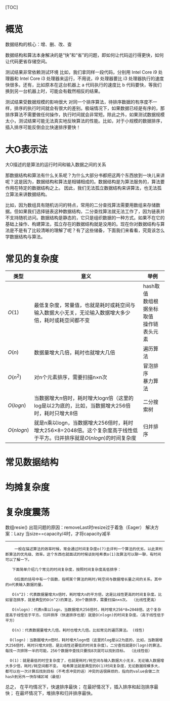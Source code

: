 [TOC]

# 概览

数据结构的核心：增、删、改、查

数据结构和算法本身解决的是“快”和“省”的问题，即如何让代码运行得更快，如何让代码更省存储空间。


测试结果非常依赖测试环境
比如，我们拿同样一段代码，分别用 Intel Core i9 处理器和 Intel Core i3 处理器来运行，不用说，i9 处理器要比 i3 处理器执行的速度快很多。还有，比如原本在这台机器上 a 代码执行的速度比 b 代码要快，等我们换到另一台机器上时，可能会有截然相反的结果。

测试结果受数据规模的影响很大
对同一个排序算法，待排序数据的有序度不一样，排序的执行时间就会有很大的差别。极端情况下，如果数据已经是有序的，那排序算法不需要做任何操作，执行时间就会非常短。除此之外，如果测试数据规模太小，测试结果可能无法真实地反映算法的性能。比如，对于小规模的数据排序，插入排序可能反倒会比快速排序要快！



# 大O表示法


大O描述的是算法的运行时间和输入数据之间的关系

那数据结构和算法有什么关系呢？为什么大部分书都把这两个东西放到一块儿来讲呢？这是因为，数据结构和算法是相辅相成的。数据结构是为算法服务的，算法要作用在特定的数据结构之上。 因此，我们无法孤立数据结构来讲算法，也无法孤立算法来讲数据结构。

比如，因为数组具有随机访问的特点，常用的二分查找算法需要用数组来存储数据。但如果我们选择链表这种数据结构，二分查找算法就无法工作了，因为链表并不支持随机访问。数据结构是静态的，它只是组织数据的一种方式。如果不在它的基础上操作、构建算法，孤立存在的数据结构就是没用的。现在你对数据结构与算法是不是有了比较清晰的理解了呢？有了这些储备，下面我们来看看，究竟该怎么学数据结构与算法。

# 常见的复杂度

| 类型       | 意义                                                         | 举例                                             |
| ---------- | ------------------------------------------------------------ | ------------------------------------------------ |
| $O(1)$     | 最低复杂度，常量值，也就是耗时或耗空间与输入数据大小无关，无论输入数据增大多少倍，耗时或耗空间都不变 | hash取值</br>数组根据坐标取值</br>操作链表头元素 |
| $O(n)$     | 数据量增大几倍，耗时也就增大几倍                             | 遍历算法                                         |
| $O(n^2)$   | 对n个元素排序，需要扫描n×n次                                 | 冒泡排序</br>暴力算法                            |
| $O(logn)$  | 当数据增大n倍时，耗时增大logn倍（这里的log是以2为底的，比如，当数据增大256倍时，耗时只增大8倍 | 二分搜索树                                       |
| $O(nlogn)$ | 就是n乘以logn，当数据增大256倍时，耗时增大256×8=2048倍。这个复杂度高于线性低于平方。归并排序就是$O(nlogn)$的时间复杂度 | 归并排序                                         |

# 常见数据结构

# 均摊复杂度

# 复杂度震荡

数组resie()
出现问题的原因：removeLast时resize过于着急（Eager）
解决方案：Lazy
当size==capacity/4时，才将capacity减半

---



        一般在描述算法的效率时候，常会通过时间复杂度o(?)去评判一个算法的优劣，以此来判断算法的优先级、效率。这个东西也就面试的时候谈到哈希表o(1)及算法可以聊一聊，有时间可以了解一下。

       下面简单介绍几个常见的时间复杂度，按照时间复杂度高低排序：

        O后面的括号中有一个函数，指明某个算法的耗时/耗空间与数据增长量之间的关系。其中的n代表输入数据的量。 

       O(n^2)：代表数据量增大n倍时，耗时增大n的平方倍，这是比线性更高的时间复杂度。比如冒泡排序，就是典型的O(n^2)的算法，对n个数排序，需要扫描n×n次。 （比线性更高）

       O(nlogn)：代表n乘以logn，当数据增大256倍时，耗时增大256*8=2048倍。这个复杂度高于线性低于平方。归并排序（快速排序也是）就是O(nlogn)的时间复杂度。（高于线性低于平方）

       O(n)：代表数据量增大几倍，耗时也增大几倍。比如常见的遍历算法。 (线性)

      O(logn)：当数据增大n倍时，耗时增大logn倍（这里的log是以2为底的，比如，当数据增大256倍时，耗时只增大8倍，是比线性还要低的时间复杂度）。二分查找就是O(logn)的算法，每找一次排除一半的可能，256个数据中查找只要找8次就可以找到目标。 （比线性低）

      O(1)：就是最低的时空复杂度了，也就是耗时/耗空间与输入数据大小无关，无论输入数据增大多少倍，耗时/耗空间都不变。 哈希算法就是典型的O(1)时间复杂度，无论数据规模多大，都可以在一次计算后找到目标（不考虑冲突的话）冲突的话很麻烦的，指向的value会做二次hash到另外一快存储区域（最低）

总之，
在平均情况下，快速排序最快；
在最好情况下，插入排序和起泡排序最快；
在最坏情况下，堆排序和归并排序最快。
